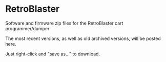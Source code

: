 # RetroBlaster
Software and firmware zip files for the RetroBlaster cart programmer/dumper

The most recent versions, as well as old archived versions, will be posted here.

Just right-click and "save as..." to download.
